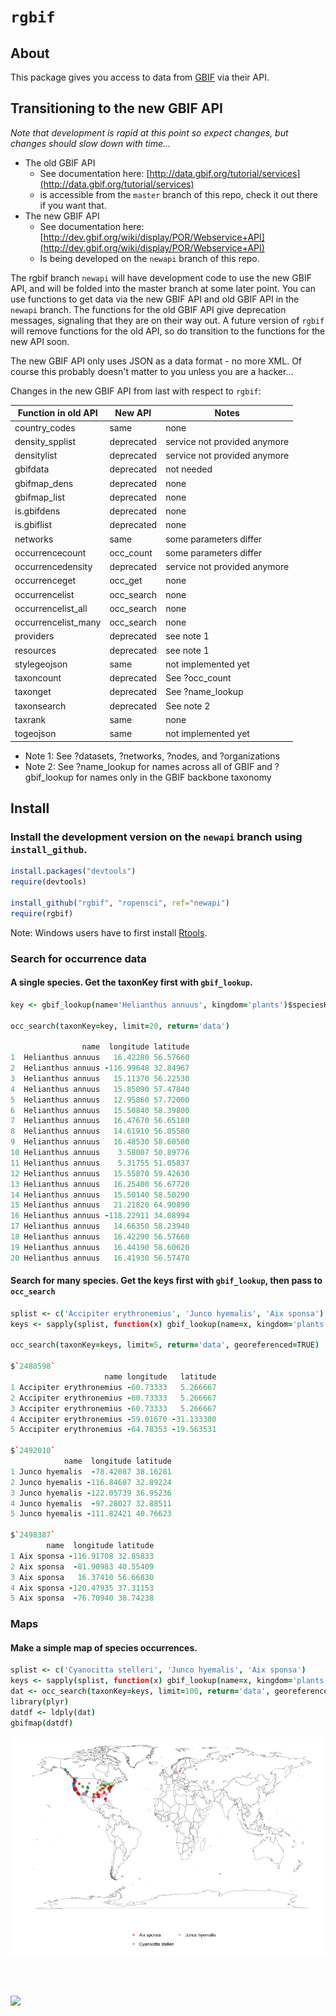 # `rgbif`

<!-- [![Build Status](https://api.travis-ci.org/ropensci/rgbif.png)](https://travis-ci.org/ropensci/rgbif) -->

## About
This package gives you access to data from [GBIF](http://www.gbif.org/) via their API.

## Transitioning to the new GBIF API

*Note that development is rapid at this point so expect changes, but changes should slow down with time...*

+ The old GBIF API
	+ See documentation here: [http://data.gbif.org/tutorial/services](http://data.gbif.org/tutorial/services)
	+ is accessible from the `master` branch of this repo, check it out there if you want that. 
+ The new GBIF API
	+ See documentation here: [http://dev.gbif.org/wiki/display/POR/Webservice+API](http://dev.gbif.org/wiki/display/POR/Webservice+API)
	+ Is being developed on the `newapi` branch of this repo.

The rgbif branch `newapi` will have development code to use the new GBIF API, and will be folded into the master branch at some later point. You can use functions to get data via the new GBIF API and old GBIF API in the `newapi` branch. The functions for the old GBIF API give deprecation messages, signaling that they are on their way out. A future version of `rgbif` will remove functions for the old API, so do transition to the functions for the new API soon.

The new GBIF API only uses JSON as a data format - no more XML. Of course this probably doesn't matter to you unless you are a hacker...

Changes in the new GBIF API from last with respect to `rgbif`:

| Function in old API | New API | Notes |
| ------ | ------- | ------ |
| country_codes | same | none |
| density_spplist | deprecated | service not provided anymore |
| densitylist | deprecated | service not provided anymore |
| gbifdata | deprecated | not needed |
| gbifmap_dens | deprecated | none |
| gbifmap_list | deprecated | none |
| is.gbifdens | deprecated | none |
| is.gbiflist | deprecated | none |
| networks | same | some parameters differ |
| occurrencecount | occ_count | some parameters differ |
| occurrencedensity | deprecated | service not provided anymore |
| occurrenceget | occ_get | none |
| occurrencelist | occ_search | none |
| occurrencelist_all | occ_search | none |
| occurrencelist_many | occ_search | none |
| providers | deprecated | see note 1 |
| resources | deprecated | see note 1 |
| stylegeojson | same | not implemented yet |
| taxoncount | deprecated | See ?occ_count |
| taxonget | deprecated | See ?name_lookup |
| taxonsearch | deprecated | See note 2 |
| taxrank | same | none |
| togeojson | same | not implemented yet |

* Note 1: See ?datasets, ?networks, ?nodes, and ?organizations
* Note 2: See ?name_lookup for names across all of GBIF and ?gbif_lookup for names only in the GBIF backbone taxonomy

## Install

### Install the development version on the `newapi` branch using `install_github`.

```R
install.packages("devtools")
require(devtools)

install_github("rgbif", "ropensci", ref="newapi")
require(rgbif)
```

Note: Windows users have to first install [Rtools](http://cran.r-project.org/bin/windows/Rtools/).

### Search for occurrence data

#### A single species. Get the taxonKey first with `gbif_lookup`.

```coffee
key <- gbif_lookup(name='Helianthus annuus', kingdom='plants')$speciesKey

occ_search(taxonKey=key, limit=20, return='data')

                name  longitude latitude
1  Helianthus annuus   16.42280 56.57660
2  Helianthus annuus -116.99648 32.84967
3  Helianthus annuus   15.11370 56.22530
4  Helianthus annuus   15.85090 57.47840
5  Helianthus annuus   12.95860 57.72000
6  Helianthus annuus   15.50840 58.39800
7  Helianthus annuus   16.47670 56.65180
8  Helianthus annuus   14.61910 56.05580
9  Helianthus annuus   16.48530 58.60580
10 Helianthus annuus    3.58007 50.89776
11 Helianthus annuus    5.31755 51.05837
12 Helianthus annuus   15.55870 59.42630
13 Helianthus annuus   16.25400 56.67720
14 Helianthus annuus   15.50140 58.50290
15 Helianthus annuus   21.21820 64.90890
16 Helianthus annuus -118.22911 34.08994
17 Helianthus annuus   14.66350 58.23940
18 Helianthus annuus   16.42290 56.57660
19 Helianthus annuus   16.44190 58.60620
20 Helianthus annuus   16.41930 56.57470
```

#### Search for many species. Get the keys first with `gbif_lookup`, then pass to `occ_search`

```coffee
splist <- c('Accipiter erythronemius', 'Junco hyemalis', 'Aix sponsa')
keys <- sapply(splist, function(x) gbif_lookup(name=x, kingdom='plants')$speciesKey, USE.NAMES=FALSE)

occ_search(taxonKey=keys, limit=5, return='data', georeferenced=TRUE)

$`2480598`
                     name longitude   latitude
1 Accipiter erythronemius -60.73333   5.266667
2 Accipiter erythronemius -60.73333   5.266667
3 Accipiter erythronemius -60.73333   5.266667
4 Accipiter erythronemius -59.01670 -31.133300
5 Accipiter erythronemius -64.78353 -19.563531

$`2492010`
            name  longitude latitude
1 Junco hyemalis  -78.42087 38.16281
2 Junco hyemalis -116.84687 32.89224
3 Junco hyemalis -122.05739 36.95236
4 Junco hyemalis  -97.28027 32.88511
5 Junco hyemalis -111.82421 40.76623

$`2498387`
        name  longitude latitude
1 Aix sponsa -116.91708 32.85833
2 Aix sponsa  -81.90983 40.55409
3 Aix sponsa   16.37410 56.66830
4 Aix sponsa -120.47935 37.31153
5 Aix sponsa  -76.70940 38.74238
```

### Maps

#### Make a simple map of species occurrences. 

```coffee
splist <- c('Cyanocitta stelleri', 'Junco hyemalis', 'Aix sponsa')
keys <- sapply(splist, function(x) gbif_lookup(name=x, kingdom='plants')$speciesKey, USE.NAMES=FALSE)
dat <- occ_search(taxonKey=keys, limit=100, return='data', georeferenced=TRUE)
library(plyr)
datdf <- ldply(dat)
gbifmap(datdf)
```

![](inst/assets/img/gbifmap.png)

<br><br>

[![](http://ropensci.org/public_images/github_footer.png)](http://ropensci.org)